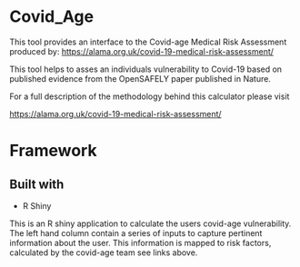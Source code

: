 # Covid_Age

This tool provides an interface to the Covid-age Medical Risk Assessment produced by:
https://alama.org.uk/covid-19-medical-risk-assessment/

This tool helps to asses an individuals vulnerability to Covid-19 based on published evidence from the OpenSAFELY paper published in Nature.

For a full description of the methodology behind this calculator please visit

https://alama.org.uk/covid-19-medical-risk-assessment/

# Framework

## Built with

- R Shiny

This is an R shiny application to calculate the users covid-age vulnerability. The left hand column contain a series of inputs to capture pertinent information about the user. This information is mapped to risk factors, calculated by the covid-age team see links above.
